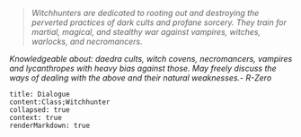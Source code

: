 > *Witchhunters are dedicated to rooting out and destroying the perverted practices of dark cults and profane sorcery. They train for martial, magical, and stealthy war against vampires, witches, warlocks, and necromancers.*

*Knowledgeable about: daedra cults, witch covens, necromancers, vampires and lycanthropes with heavy bias against those. May freely discuss the ways of dealing with the above and their natural weaknesses.- R-Zero*
```query
title: Dialogue
content:Class;Witchhunter
collapsed: true
context: true
renderMarkdown: true
```